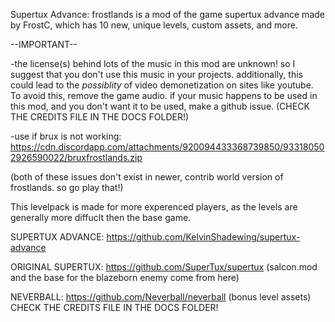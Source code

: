Supertux Advance: frostlands is a mod of the game supertux advance made by FrostC, which has 10 new, unique levels, 
custom assets, and more. 

--IMPORTANT-- 

-the license(s) behind lots of the music in this mod are unknown! so I suggest that you don't use this music in your projects. 
additionally, this could lead to the *possiblity* of video demonetization on sites like youtube. 
To avoid this, remove the game audio. if your music happens to be used in this mod, and you don't want it to be used, 
make a github issue.
(CHECK THE CREDITS FILE IN THE DOCS FOLDER!)

-use if brux is not working: https://cdn.discordapp.com/attachments/920094433368739850/933180502926590022/bruxfrostlands.zip


(both of these issues don't exist in newer, contrib world version of frostlands. so go play that!)

This levelpack is made for more experenced players, as the levels are generally more diffuclt then the base game.

SUPERTUX ADVANCE: https://github.com/KelvinShadewing/supertux-advance

ORIGINAL SUPERTUX: https://github.com/SuperTux/supertux (salcon.mod and the base for the blazeborn enemy come from here)

NEVERBALL: https://github.com/Neverball/neverball (bonus level assets)
CHECK THE CREDITS FILE IN THE DOCS FOLDER!

